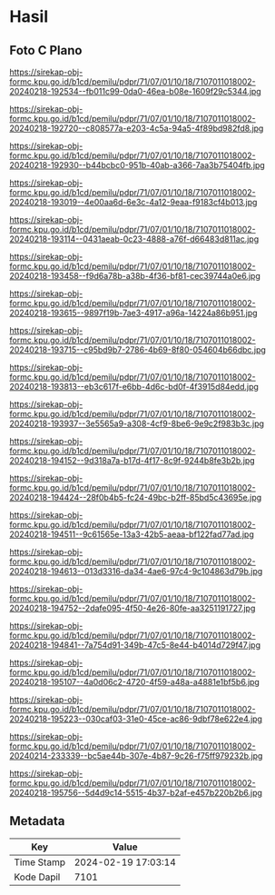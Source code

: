# Hasil

## Foto C Plano

https://sirekap-obj-formc.kpu.go.id/b1cd/pemilu/pdpr/71/07/01/10/18/7107011018002-20240218-192534--fb011c99-0da0-46ea-b08e-1609f29c5344.jpg

https://sirekap-obj-formc.kpu.go.id/b1cd/pemilu/pdpr/71/07/01/10/18/7107011018002-20240218-192720--c808577a-e203-4c5a-94a5-4f89bd982fd8.jpg

https://sirekap-obj-formc.kpu.go.id/b1cd/pemilu/pdpr/71/07/01/10/18/7107011018002-20240218-192930--b44bcbc0-951b-40ab-a366-7aa3b75404fb.jpg

https://sirekap-obj-formc.kpu.go.id/b1cd/pemilu/pdpr/71/07/01/10/18/7107011018002-20240218-193019--4e00aa6d-6e3c-4a12-9eaa-f9183cf4b013.jpg

https://sirekap-obj-formc.kpu.go.id/b1cd/pemilu/pdpr/71/07/01/10/18/7107011018002-20240218-193114--0431aeab-0c23-4888-a76f-d66483d811ac.jpg

https://sirekap-obj-formc.kpu.go.id/b1cd/pemilu/pdpr/71/07/01/10/18/7107011018002-20240218-193458--f9d6a78b-a38b-4f36-bf81-cec39744a0e6.jpg

https://sirekap-obj-formc.kpu.go.id/b1cd/pemilu/pdpr/71/07/01/10/18/7107011018002-20240218-193615--9897f19b-7ae3-4917-a96a-14224a86b951.jpg

https://sirekap-obj-formc.kpu.go.id/b1cd/pemilu/pdpr/71/07/01/10/18/7107011018002-20240218-193715--c95bd9b7-2786-4b69-8f80-054604b66dbc.jpg

https://sirekap-obj-formc.kpu.go.id/b1cd/pemilu/pdpr/71/07/01/10/18/7107011018002-20240218-193813--eb3c617f-e6bb-4d6c-bd0f-4f3915d84edd.jpg

https://sirekap-obj-formc.kpu.go.id/b1cd/pemilu/pdpr/71/07/01/10/18/7107011018002-20240218-193937--3e5565a9-a308-4cf9-8be6-9e9c2f983b3c.jpg

https://sirekap-obj-formc.kpu.go.id/b1cd/pemilu/pdpr/71/07/01/10/18/7107011018002-20240218-194152--9d318a7a-b17d-4f17-8c9f-9244b8fe3b2b.jpg

https://sirekap-obj-formc.kpu.go.id/b1cd/pemilu/pdpr/71/07/01/10/18/7107011018002-20240218-194424--28f0b4b5-fc24-49bc-b2ff-85bd5c43695e.jpg

https://sirekap-obj-formc.kpu.go.id/b1cd/pemilu/pdpr/71/07/01/10/18/7107011018002-20240218-194511--9c61565e-13a3-42b5-aeaa-bf122fad77ad.jpg

https://sirekap-obj-formc.kpu.go.id/b1cd/pemilu/pdpr/71/07/01/10/18/7107011018002-20240218-194613--013d3316-da34-4ae6-97c4-9c104863d79b.jpg

https://sirekap-obj-formc.kpu.go.id/b1cd/pemilu/pdpr/71/07/01/10/18/7107011018002-20240218-194752--2dafe095-4f50-4e26-80fe-aa3251191727.jpg

https://sirekap-obj-formc.kpu.go.id/b1cd/pemilu/pdpr/71/07/01/10/18/7107011018002-20240218-194841--7a754d91-349b-47c5-8e44-b4014d729f47.jpg

https://sirekap-obj-formc.kpu.go.id/b1cd/pemilu/pdpr/71/07/01/10/18/7107011018002-20240218-195107--4a0d06c2-4720-4f59-a48a-a4881e1bf5b6.jpg

https://sirekap-obj-formc.kpu.go.id/b1cd/pemilu/pdpr/71/07/01/10/18/7107011018002-20240218-195223--030caf03-31e0-45ce-ac86-9dbf78e622e4.jpg

https://sirekap-obj-formc.kpu.go.id/b1cd/pemilu/pdpr/71/07/01/10/18/7107011018002-20240214-233339--bc5ae44b-307e-4b87-9c26-f75ff979232b.jpg

https://sirekap-obj-formc.kpu.go.id/b1cd/pemilu/pdpr/71/07/01/10/18/7107011018002-20240218-195756--5d4d9c14-5515-4b37-b2af-e457b220b2b6.jpg


## Metadata

| Key        | Value               |
| ---------- | ------------------- |
| Time Stamp | 2024-02-19 17:03:14 |
| Kode Dapil | 7101                |



